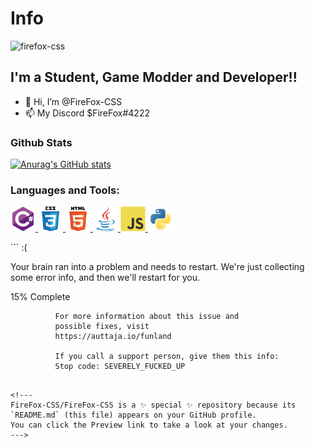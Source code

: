 # Info
<p align="left"> <img src="https://komarev.com/ghpvc/?username=firefox-css&color=grey&style=flat" alt="firefox-css" /> </p>


## I'm a Student, Game Modder and Developer!!


- 👋 Hi, I’m @FireFox-CSS
- 📫 My Discord $FireFox#4222

### Github Stats
[![Anurag's GitHub stats](https://github-readme-stats.vercel.app/api?username=FireFox-CSS&theme=onedark)](https://github.com/anuraghazra/github-readme-stats)



<p align="left">
</p>

<h3 align="left">Languages and Tools:</h3>
<p align="left"> <a href="https://www.w3schools.com/cs/" target="_blank" rel="noreferrer"> <img src="https://raw.githubusercontent.com/devicons/devicon/master/icons/csharp/csharp-original.svg" alt="csharp" width="40" height="40"/> </a> <a href="https://www.w3schools.com/css/" target="_blank" rel="noreferrer"> <img src="https://raw.githubusercontent.com/devicons/devicon/master/icons/css3/css3-original-wordmark.svg" alt="css3" width="40" height="40"/> </a> <a href="https://www.w3.org/html/" target="_blank" rel="noreferrer"> <img src="https://raw.githubusercontent.com/devicons/devicon/master/icons/html5/html5-original-wordmark.svg" alt="html5" width="40" height="40"/> </a> <a href="https://www.java.com" target="_blank" rel="noreferrer"> <img src="https://raw.githubusercontent.com/devicons/devicon/master/icons/java/java-original.svg" alt="java" width="40" height="40"/> </a> <a href="https://developer.mozilla.org/en-US/docs/Web/JavaScript" target="_blank" rel="noreferrer"> <img src="https://raw.githubusercontent.com/devicons/devicon/master/icons/javascript/javascript-original.svg" alt="javascript" width="40" height="40"/> </a> <a href="https://www.python.org" target="_blank" rel="noreferrer"> <img src="https://raw.githubusercontent.com/devicons/devicon/master/icons/python/python-original.svg" alt="python" width="40" height="40"/> </a> </p>
```
:(

Your brain ran into a problem and needs to restart. We're
just collecting some error info, and then we'll restart for you.

15% Complete

              For more information about this issue and
              possible fixes, visit
              https://auttaja.io/funland

              If you call a support person, give them this info:
              Stop code: SEVERELY_FUCKED_UP

```

<!---
FireFox-CSS/FireFox-CSS is a ✨ special ✨ repository because its `README.md` (this file) appears on your GitHub profile.
You can click the Preview link to take a look at your changes.
--->
